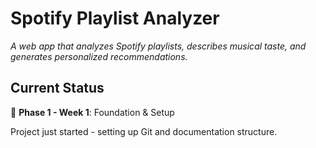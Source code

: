 # Spotify Playlist Analyzer

*A web app that analyzes Spotify playlists, describes musical taste, and generates personalized recommendations.*

## Current Status
🚧 **Phase 1 - Week 1**: Foundation & Setup

Project just started - setting up Git and documentation structure.